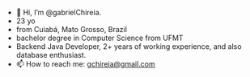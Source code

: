 - 👋 Hi, I’m @gabrielChireia.
- 23 yo
- from Cuiabá, Mato Grosso, Brazil
- bachelor degree in Computer Science from UFMT
- Backend Java Developer, 2+ years of working experience, and also database enthusiast.
- 📫 How to reach me: gchireia@gmail.com
